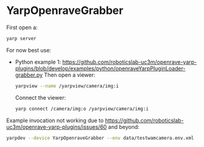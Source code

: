 # YarpOpenraveGrabber

First open a:
```bash
yarp server
```

For now best use:
- Python example 1: https://github.com/roboticslab-uc3m/openrave-yarp-plugins/blob/develop/examples/python/openraveYarpPluginLoader-grabber.py
   Then open a viewer:
   ```bash
   yarpview --name /yarpview/camera/img:i
   ```
   Connect the viewer:
   ```bash
   yarp connect /camera/img:o /yarpview/camera/img:i
   ```

Example invocation not working due to https://github.com/roboticslab-uc3m/openrave-yarp-plugins/issues/60 and beyond:
```bash
yarpdev --device YarpOpenraveGrabber --env data/testwamcamera.env.xml --view --robotIndex 0 --sensorIndex 0 --name /camera/img:o
```
